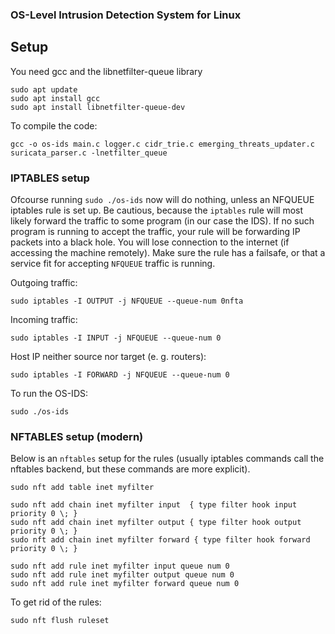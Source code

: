 ### OS-Level Intrusion Detection System for Linux

## Setup

You need gcc and the libnetfilter-queue library

```
sudo apt update
sudo apt install gcc
sudo apt install libnetfilter-queue-dev
```

To compile the code:

```
gcc -o os-ids main.c logger.c cidr_trie.c emerging_threats_updater.c suricata_parser.c -lnetfilter_queue
```

### IPTABLES setup 

Ofcourse running `sudo ./os-ids` now will do nothing, unless an NFQUEUE iptables rule is set up. Be cautious, because the `iptables` rule will most likely forward the traffic to some program (in our case the IDS). If no such program is running to accept the traffic, your rule will be forwarding IP packets into a black hole. You will lose connection to the internet (if accessing the machine remotely). Make sure the rule has a failsafe, or that a service fit for accepting `NFQUEUE` traffic is running.

Outgoing traffic:

```
sudo iptables -I OUTPUT -j NFQUEUE --queue-num 0nfta
```

Incoming traffic:

```
sudo iptables -I INPUT -j NFQUEUE --queue-num 0
```

Host IP neither source nor target (e. g. routers):

```
sudo iptables -I FORWARD -j NFQUEUE --queue-num 0
```

To run the OS-IDS:

```
sudo ./os-ids
```

### NFTABLES setup (modern)

Below is an `nftables` setup for the rules (usually iptables commands call the nftables backend, but these commands are more explicit).
```
sudo nft add table inet myfilter

sudo nft add chain inet myfilter input  { type filter hook input priority 0 \; }
sudo nft add chain inet myfilter output { type filter hook output priority 0 \; }
sudo nft add chain inet myfilter forward { type filter hook forward priority 0 \; }

sudo nft add rule inet myfilter input queue num 0
sudo nft add rule inet myfilter output queue num 0
sudo nft add rule inet myfilter forward queue num 0
```

To get rid of the rules:
```
sudo nft flush ruleset
```
